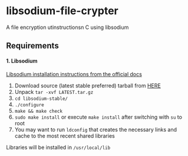# libsodium-file-crypter
A file encryption utinstructionsn C using libsodium

## Requirements
#### 1. Libsodium
[Libsodium installation instructions from the official docs](https://download.libsodium.org/doc/installation/)

1. Download source (latest stable preferred) tarball from [HERE](https://download.libsodium.org/libsodium/releases/)
2. Unpack ```tar -xvf LATEST.tar.gz```
3. ```cd libsodium-stable/```
4. ```./configure```
5. ```make && make check```
6. ```sudo make install``` or execute ```make install``` after switching with ```su``` to root
7. You may want to run ```ldconfig``` that creates the necessary links and cache to the most recent shared libraries

Libraries will be installed in ```/usr/local/lib```